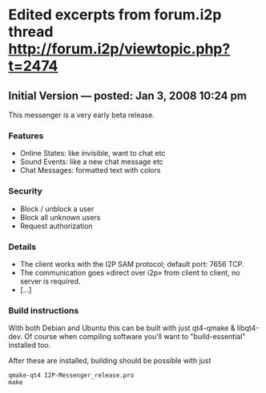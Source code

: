 # Edited excerpts from forum.i2p thread http://forum.i2p/viewtopic.php?t=2474

## Initial Version — posted: Jan 3, 2008 10:24 pm
	
This messenger is a very early beta release.

### Features

 * Online States: like invisible, want to chat etc
 * Sound Events: like a new chat message etc
 * Chat Messages: formatted text with colors

### Security

 * Block / unblock a user
 * Block all unknown users
 * Request authorization

### Details

 * The client works with the I2P SAM protocol; default port: 7656 TCP.
 * The communication goes «direct over i2p» from client to client, no server is required.
 * […]

### Build instructions

With both Debian and Ubuntu this can be built with just qt4-qmake & libqt4-dev. Of course when compiling software you'll want to "build-essential" installed too.

After these are installed, building should be possible with just
```
qmake-qt4 I2P-Messenger_release.pro
make
```
